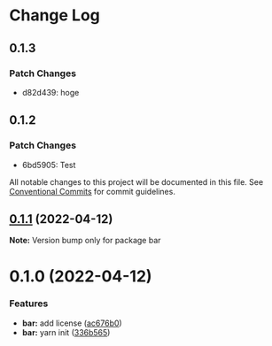# Change Log

## 0.1.3

### Patch Changes

- d82d439: hoge

## 0.1.2

### Patch Changes

- 6bd5905: Test

All notable changes to this project will be documented in this file.
See [Conventional Commits](https://conventionalcommits.org) for commit guidelines.

## [0.1.1](https://github.com/NotFounds/monorepo-exp/compare/bar@0.1.0...bar@0.1.1) (2022-04-12)

**Note:** Version bump only for package bar

# 0.1.0 (2022-04-12)

### Features

- **bar:** add license ([ac676b0](https://github.com/NotFounds/monorepo-exp/commit/ac676b059edd9f08b2287f8422a1f00c992a4e63))
- **bar:** yarn init ([336b565](https://github.com/NotFounds/monorepo-exp/commit/336b565b13bdbf05b96175025e7fd37563126a2a))
